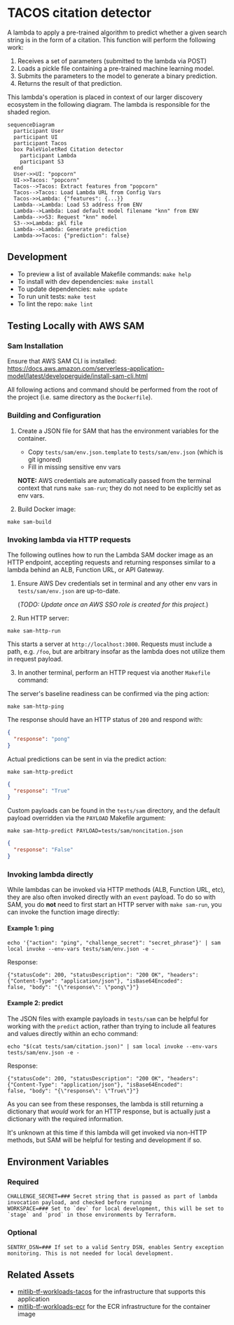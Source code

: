 # TACOS citation detector

A lambda to apply a pre-trained algorithm to predict whether a given search string is in the form of a citation. This
function will perform the following work:

1. Receives a set of parameters (submitted to the lambda via POST)
2. Loads a pickle file containing a pre-trained machine learning model.
3. Submits the parameters to the model to generate a binary prediction.
4. Returns the result of that prediction.

This lambda's operation is placed in context of our larger discovery ecosystem in the following diagram. The lambda is
responsible for the shaded region.

```mermaid
sequenceDiagram
  participant User
  participant UI
  participant Tacos
  box PaleVioletRed Citation detector
    participant Lambda
    participant S3
  end
  User->>UI: "popcorn"
  UI->>Tacos: "popcorn"
  Tacos-->Tacos: Extract features from "popcorn"
  Tacos-->Tacos: Load Lambda URL from Config Vars
  Tacos->>Lambda: {"features": {...}}
  Lambda-->Lambda: Load S3 address from ENV
  Lambda-->Lambda: Load default model filename "knn" from ENV
  Lambda-->>S3: Request "knn" model
  S3-->>Lambda: pkl file
  Lambda-->Lambda: Generate prediction
  Lambda->>Tacos: {"prediction": false}
```

## Development

- To preview a list of available Makefile commands: `make help`
- To install with dev dependencies: `make install`
- To update dependencies: `make update`
- To run unit tests: `make test`
- To lint the repo: `make lint`

## Testing Locally with AWS SAM

### Sam Installation

Ensure that AWS SAM CLI is installed: https://docs.aws.amazon.com/serverless-application-model/latest/developerguide/install-sam-cli.html

All following actions and command should be performed from the root of the project (i.e. same directory as the
`Dockerfile`).

### Building and Configuration

1. Create a JSON file for SAM that has the environment variables for the container.

   - Copy `tests/sam/env.json.template` to `tests/sam/env.json` (which is git ignored)
   - Fill in missing sensitive env vars

   **NOTE:** AWS credentials are automatically passed from the terminal context that runs `make sam-run`; they do not
   need to be explicitly set as env vars.

2. Build Docker image:

```shell
make sam-build
```

### Invoking lambda via HTTP requests

The following outlines how to run the Lambda SAM docker image as an HTTP endpoint, accepting requests and returning
responses similar to a lambda behind an ALB, Function URL, or API Gateway.

1. Ensure AWS Dev credentials set in terminal and any other env vars in `tests/sam/env.json` are up-to-date.

   (_TODO: Update once an AWS SSO role is created for this project._)

2. Run HTTP server:

```shell
make sam-http-run
```

This starts a server at `http://localhost:3000`. Requests must include a path, e.g. `/foo`, but are arbitrary insofar as
the lambda does not utilize them in request payload.

3. In another terminal, perform an HTTP request via another `Makefile` command:

The server's baseline readiness can be confirmed via the ping action:
```shell
make sam-http-ping
```

The response should have an HTTP status of `200` and respond with:

```json
{
  "response": "pong"
}
```

Actual predictions can be sent in via the predict action:

```shell
make sam-http-predict
```

```json
{
  "response": "True"
}
```

Custom payloads can be found in the `tests/sam` directory, and the default payload overridden via the `PAYLOAD` Makefile
argument:

```shell
make sam-http-predict PAYLOAD=tests/sam/noncitation.json
```

```json
{
  "response": "False"
}
```

### Invoking lambda directly

While lambdas can be invoked via HTTP methods (ALB, Function URL, etc), they are also often invoked directly with an
`event` payload. To do so with SAM, you do **not** need to first start an HTTP server with `make sam-run`, you can
invoke the function image directly:

#### Example 1: ping
```shell
echo '{"action": "ping", "challenge_secret": "secret_phrase"}' | sam local invoke --env-vars tests/sam/env.json -e -
```

Response:

```text
{"statusCode": 200, "statusDescription": "200 OK", "headers": {"Content-Type": "application/json"}, "isBase64Encoded":
false, "body": "{\"response\": \"pong\"}"}
```

#### Example 2: predict

The JSON files with example payloads in `tests/sam` can be helpful for working with the `predict` action, rather than
trying to include all features and values directly within an echo command:

```shell
echo "$(cat tests/sam/citation.json)" | sam local invoke --env-vars tests/sam/env.json -e -
```

Response:

```text
{"statusCode": 200, "statusDescription": "200 OK", "headers": {"Content-Type": "application/json"}, "isBase64Encoded":
false, "body": "{\"response\": \"True\"}"}
```

As you can see from these responses, the lambda is still returning a dictionary that _would_ work for an HTTP response,
but is actually just a dictionary with the required information.

It's unknown at this time if this lambda will get invoked via non-HTTP methods, but SAM will be helpful for testing and
development if so.

## Environment Variables

### Required

```shell
CHALLENGE_SECRET=### Secret string that is passed as part of lambda invocation payload, and checked before running
WORKSPACE=### Set to `dev` for local development, this will be set to `stage` and `prod` in those environments by Terraform.
```

### Optional

```shell
SENTRY_DSN=### If set to a valid Sentry DSN, enables Sentry exception monitoring. This is not needed for local development.
```

## Related Assets

- [mitlib-tf-workloads-tacos](https://github.com/MITLibraries/mitlib-tf-workloads-tacos) for the infrastructure that supports this application
- [mitlib-tf-workloads-ecr](https://github.com/MITLibraries/mitlib-tf-workloads-ecr) for the ECR infrastructure for the container image
